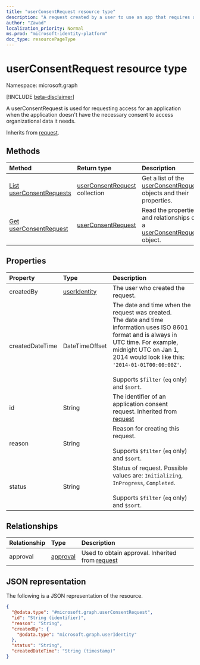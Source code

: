 ```yaml
---
title: "userConsentRequest resource type"
description: "A request created by a user to use an app that requires access to organizational data the user is unauthorized to grant consent to themselves."
author: "Zawad"
localization_priority: Normal
ms.prod: "microsoft-identity-platform"
doc_type: resourcePageType
---
```


# userConsentRequest resource type

Namespace: microsoft.graph

[!INCLUDE [beta-disclaimer](../../includes/beta-disclaimer.md)]

A userConsentRequest is used for requesting access for an application when the application doesn't have the necessary consent to access organizational data it needs. 

Inherits from [request](../resources/request.md).

## Methods
|Method|Return type|Description|
|:---|:---|:---|
|[List userConsentRequests](../api/userconsentrequest-list.md)|[userConsentRequest](../resources/userconsentrequest.md) collection|Get a list of the [userConsentRequest](../resources/userconsentrequest.md) objects and their properties.|
|[Get userConsentRequest](../api/userconsentrequest-get.md)|[userConsentRequest](../resources/userconsentrequest.md)|Read the properties and relationships of a [userConsentRequest](../resources/userconsentrequest.md) object.|


## Properties
|Property|Type|Description|
|:---|:---|:---|
|createdBy|[userIdentity](../resources/useridentity.md)|The user who created the request. |
|createdDateTime|DateTimeOffset|The date and time when the request was created.<br>The date and time information uses ISO 8601 format and is always in UTC time. For example, midnight UTC on Jan 1, 2014 would look like this: `'2014-01-01T00:00:00Z'`.<br><br>Supports `$filter` (`eq` only) and `$sort`.|
|id|String|The identifier of an application consent request. Inherited from [request](../resources/request.md)|
|reason|String|Reason for creating this request.<br><br>Supports `$filter` (`eq` only) and `$sort`. |
|status|String|Status of request. Possible values are: `Initializing`, `InProgress`, `Completed`. <br><br>Supports `$filter` (`eq` only) and `$sort`. |

## Relationships
|Relationship|Type|Description|
|:---|:---|:---|
|approval|[approval](../resources/approval.md)|Used to obtain approval. Inherited from [request](../resources/request.md)|

## JSON representation
The following is a JSON representation of the resource.
<!-- {
  "blockType": "resource",
  "keyProperty": "id",
  "@odata.type": "microsoft.graph.userConsentRequest",
  "baseType": "microsoft.graph.request",
  "openType": false
}
-->
``` json
{
  "@odata.type": "#microsoft.graph.userConsentRequest",
  "id": "String (identifier)",
  "reason": "String",
  "createdBy": {
    "@odata.type": "microsoft.graph.userIdentity"
  },
  "status": "String",
  "createdDateTime": "String (timestamp)"
}
```

